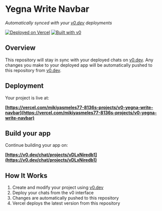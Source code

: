 # Yegna Write Navbar

*Automatically synced with your [v0.dev](https://v0.dev) deployments*

[![Deployed on Vercel](https://img.shields.io/badge/Deployed%20on-Vercel-black?style=for-the-badge&logo=vercel)](https://vercel.com/mikiyasmeles77-8136s-projects/v0-yegna-write-navbar)
[![Built with v0](https://img.shields.io/badge/Built%20with-v0.dev-black?style=for-the-badge)](https://v0.dev/chat/projects/vDLxNiredb1)

## Overview

This repository will stay in sync with your deployed chats on [v0.dev](https://v0.dev).
Any changes you make to your deployed app will be automatically pushed to this repository from [v0.dev](https://v0.dev).

## Deployment

Your project is live at:

**[https://vercel.com/mikiyasmeles77-8136s-projects/v0-yegna-write-navbar](https://vercel.com/mikiyasmeles77-8136s-projects/v0-yegna-write-navbar)**

## Build your app

Continue building your app on:

**[https://v0.dev/chat/projects/vDLxNiredb1](https://v0.dev/chat/projects/vDLxNiredb1)**

## How It Works

1. Create and modify your project using [v0.dev](https://v0.dev)
2. Deploy your chats from the v0 interface
3. Changes are automatically pushed to this repository
4. Vercel deploys the latest version from this repository
